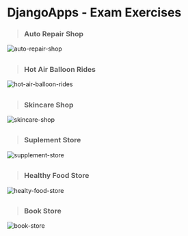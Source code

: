# DjangoApps - Exam Exercises

>### Auto Repair Shop
![auto-repair-shop](https://github.com/user-attachments/assets/1262f6c3-f3d8-48f1-95f2-ec7830c26cb9)
##
>### Hot Air Balloon Rides
![hot-air-balloon-rides](https://github.com/user-attachments/assets/cb2fb6eb-8790-408f-9d02-fb26fcf93da9)
##
>### Skincare Shop
![skincare-shop](https://github.com/user-attachments/assets/a8eaa265-72f9-49f6-a157-75027a3e026b)
##
>### Suplement Store
![supplement-store](https://github.com/user-attachments/assets/749b31d8-97ca-4767-b208-7a4355a3b7bd)
##
>### Healthy Food Store
![healty-food-store](https://github.com/user-attachments/assets/c5b5b523-81a7-4a87-b9b3-c6bc9fcf6792)
##
>### Book Store
![book-store](https://github.com/user-attachments/assets/41a48f8d-ea20-402e-bea9-3991356408cb)

